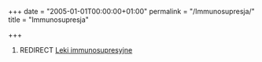 +++
date = "2005-01-01T00:00:00+01:00"
permalink = "/Immunosupresja/"
title = "Immunosupresja"

+++

1.  REDIRECT [Leki immunosupresyjne](/atopedia/Leki_immunosupresyjne "wikilink")
